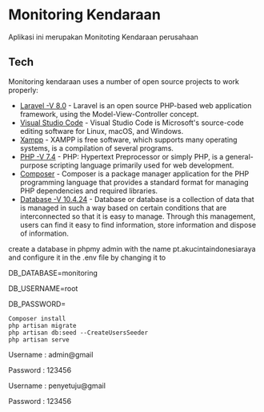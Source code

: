 
# Monitoring Kendaraan
Aplikasi ini merupakan Monitoting Kendaraan perusahaan 


## Tech

Monitoring kendaraan uses a number of open source projects to work properly:

- [Laravel -V 8.0](https://laravel.com/docs/8.x) - Laravel is an open source PHP-based web application framework, using the Model-View-Controller concept.
- [Visual Studio Code](https://code.visualstudio.com/download) - 
Visual Studio Code is Microsoft's source-code editing software for Linux, macOS, and Windows.
- [Xampp](https://www.apachefriends.org/download.html) - 
XAMPP is free software, which supports many operating systems, is a compilation of several programs.
- [PHP -V 7.4](https://www.php.net/downloads.php) - 
PHP: Hypertext Preprocessor or simply PHP, is a general-purpose scripting language primarily used for web development.
- [Composer](https://getcomposer.org/download/) - 
Composer is a package manager application for the PHP programming language that provides a standard format for managing PHP dependencies and required libraries.
- [Database -V 10.4.24](http://localhost/phpmyadmin/) - 
Database or database is a collection of data that is managed in such a way based on certain conditions that are interconnected so that it is easy to manage. Through this management, users can find it easy to find information, store information and dispose of information.



create a database in phpmy admin with the name pt.akucintaindonesiaraya and configure it in the .env file by changing it to

DB_DATABASE=monitoring

DB_USERNAME=root

DB_PASSWORD=

```
Composer install
php artisan migrate
php artisan db:seed --CreateUsersSeeder
php artisan serve
```

Username : admin@gmail

Password : 123456

Username : penyetuju@gmail

Password : 123456
